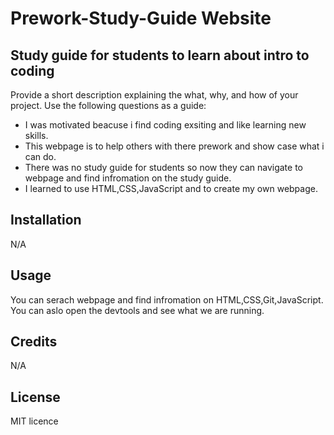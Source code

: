 # Prework-Study-Guide Website

## Study guide for students to learn about intro to coding

Provide a short description explaining the what, why, and how of your project. Use the following questions as a guide:

- I was motivated beacuse i find coding exsiting and like learning new skills.
- This webpage is to help others with there prework and show case what i can do.
- There was no study guide for students so now they can navigate to webpage and find infromation on the study guide.
- I learned to use HTML,CSS,JavaScript and to create my own webpage.


## Installation

N/A

## Usage

You can serach webpage and find infromation on HTML,CSS,Git,JavaScript.
You can aslo open the devtools and see what we are running.



## Credits

N/A

## License

MIT licence
